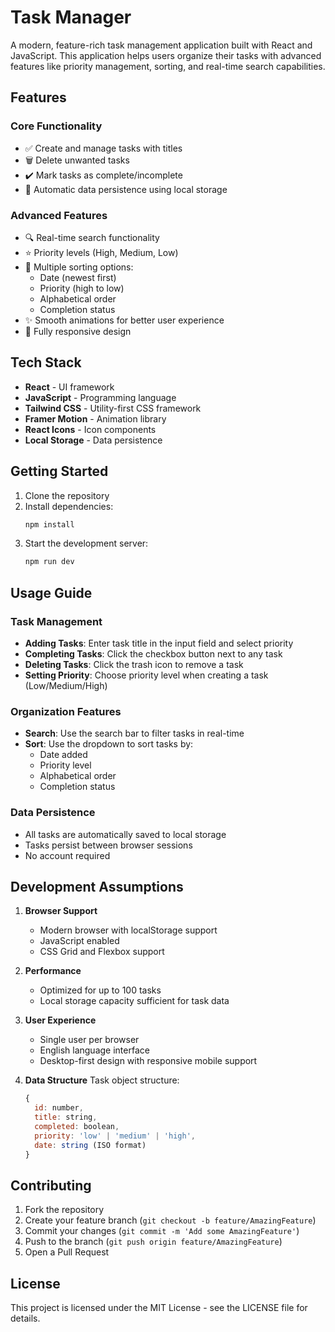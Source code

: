 # Task Manager

A modern, feature-rich task management application built with React and JavaScript. This application helps users organize their tasks with advanced features like priority management, sorting, and real-time search capabilities.

## Features

### Core Functionality
- ✅ Create and manage tasks with titles
- 🗑️ Delete unwanted tasks
- ✔️ Mark tasks as complete/incomplete
- 💾 Automatic data persistence using local storage

### Advanced Features
- 🔍 Real-time search functionality
- ⭐ Priority levels (High, Medium, Low)
- 🔄 Multiple sorting options:
  - Date (newest first)
  - Priority (high to low)
  - Alphabetical order
  - Completion status
- ✨ Smooth animations for better user experience
- 📱 Fully responsive design

## Tech Stack

- **React** - UI framework
- **JavaScript** - Programming language
- **Tailwind CSS** - Utility-first CSS framework
- **Framer Motion** - Animation library
- **React Icons** - Icon components
- **Local Storage** - Data persistence

## Getting Started

1. Clone the repository
2. Install dependencies:
   ```bash
   npm install
   ```
3. Start the development server:
   ```bash
   npm run dev
   ```

## Usage Guide

### Task Management
- **Adding Tasks**: Enter task title in the input field and select priority
- **Completing Tasks**: Click the checkbox button next to any task
- **Deleting Tasks**: Click the trash icon to remove a task
- **Setting Priority**: Choose priority level when creating a task (Low/Medium/High)

### Organization Features
- **Search**: Use the search bar to filter tasks in real-time
- **Sort**: Use the dropdown to sort tasks by:
  - Date added
  - Priority level
  - Alphabetical order
  - Completion status

### Data Persistence
- All tasks are automatically saved to local storage
- Tasks persist between browser sessions
- No account required

## Development Assumptions

1. **Browser Support**
   - Modern browser with localStorage support
   - JavaScript enabled
   - CSS Grid and Flexbox support

2. **Performance**
   - Optimized for up to 100 tasks
   - Local storage capacity sufficient for task data

3. **User Experience**
   - Single user per browser
   - English language interface
   - Desktop-first design with responsive mobile support

4. **Data Structure**
   Task object structure:
   ```javascript
   {
     id: number,
     title: string,
     completed: boolean,
     priority: 'low' | 'medium' | 'high',
     date: string (ISO format)
   }
   ```

## Contributing

1. Fork the repository
2. Create your feature branch (`git checkout -b feature/AmazingFeature`)
3. Commit your changes (`git commit -m 'Add some AmazingFeature'`)
4. Push to the branch (`git push origin feature/AmazingFeature`)
5. Open a Pull Request

## License

This project is licensed under the MIT License - see the LICENSE file for details.